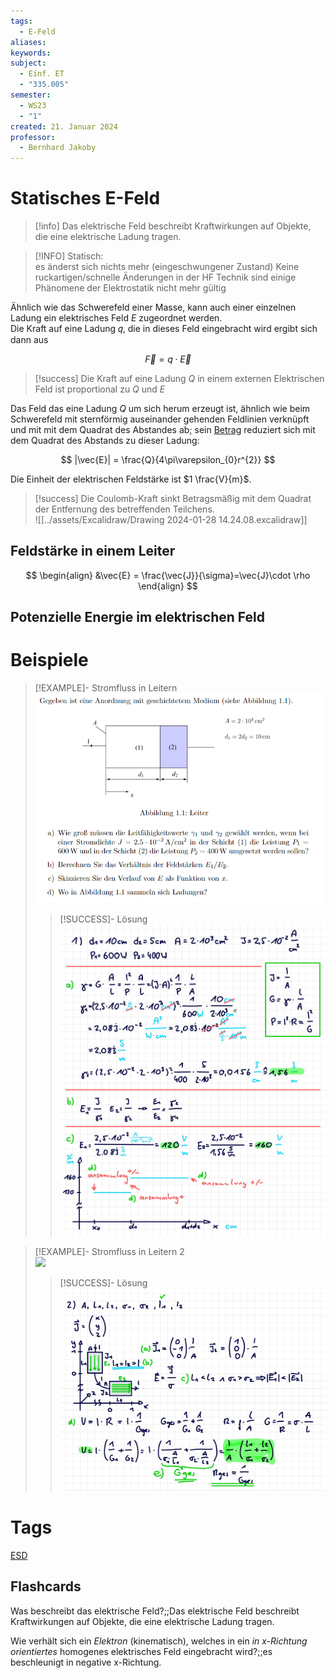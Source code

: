 ```yaml
---
tags:
  - E-Feld
aliases: 
keywords: 
subject:
  - Einf. ET
  - "335.005"
semester:
  - WS23
  - "1"
created: 21. Januar 2024
professor:
  - Bernhard Jakoby
---
```

 

# Statisches E-Feld

> [!info] Das elektrische Feld beschreibt Kraftwirkungen auf Objekte, die eine elektrische Ladung tragen.

> [!INFO] Statisch:  
> es änderst sich nichts mehr (eingeschwungener Zustand)
> Keine ruckartigen/schnelle Änderungen
> in der HF Technik sind einige Phänomene der Elektrostatik nicht mehr gültig

Ähnlich wie das Schwerefeld einer Masse, kann auch einer einzelnen Ladung ein elektrisches Feld $E$ zugeordnet werden.  
Die Kraft auf eine Ladung 𝑞, die in dieses Feld eingebracht wird ergibt sich dann aus

$$\vec{F}=q\cdot \vec{E}$$

> [!success] Die Kraft auf eine Ladung $Q$ in einem externen Elektrischen Feld ist proportional zu $Q$ und $E$  

Das Feld das eine Ladung $Q$ um sich herum erzeugt ist, ähnlich wie beim Schwerefeld mit sternförmig auseinander gehenden Feldlinien verknüpft und mit mit dem Quadrat des Abstandes ab; sein [Betrag](../Mathematik/Betrag.md) reduziert sich mit dem Quadrat des Abstands zu dieser Ladung:

$$
|\vec{E}| = \frac{Q}{4\pi\varepsilon_{0}r^{2}}
$$

Die Einheit der elektrischen Feldstärke ist $1 \frac{V}{m}$.

> [!success] Die Coulomb-Kraft sinkt Betragsmäßig mit dem Quadrat der Entfernung des betreffenden Teilchens.  
> ![[../assets/Excalidraw/Drawing 2024-01-28 14.24.08.excalidraw]]

## Feldstärke in einem Leiter

$$
\begin{align}
&\vec{E} = \frac{\vec{J}}{\sigma}=\vec{J}\cdot \rho
\end{align}
$$

## Potenzielle Energie im elektrischen Feld

# Beispiele

> [!EXAMPLE]- Stromfluss in Leitern  
> ![](assets/AufgabeLeitfaehigkeit.png)
>
> > [!SUCCESS]- Lösung  
> > ![](assets/UE01_k12136610-1.jpg)

> [!EXAMPLE]- Stromfluss in Leitern 2  
> ![](assets/AufgabeLeitfähigkeit2.png)
>
> > [!SUCCESS]- Lösung  
> > ![](assets/UE01_k12136610-2.jpg)

# Tags

[ESD](../Hardwareentwicklung/ESD.md)

## Flashcards

Was beschreibt das elektrische Feld?;;Das elektrische Feld beschreibt Kraftwirkungen auf Objekte, die eine elektrische Ladung tragen.
<!--SR:!2024-02-29,1,230-->
Wie verhält sich ein *Elektron* (kinematisch), welches in ein *in x-Richtung orientiertes* homogenes elektrisches Feld eingebracht wird?;;es beschleunigt in negative x-Richtung.
<!--SR:!2024-03-02,3,250-->